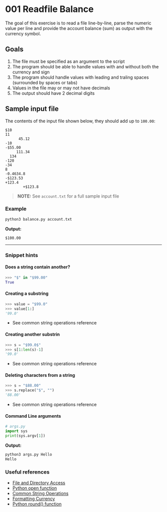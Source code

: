 # 001 Readfile Balance

The goal of this exercise is to read a file line-by-line, parse the numeric
value per line and provide the account balance (sum) as output with the currency
symbol.

## Goals

  1. The file must be specified as an argument to the script
  2. The program should be able to handle values with and without both the 
     currency and sign
  3. The program should handle values with leading and traling spaces (surrounded by spaces or tabs)
  3. Values in the file may or may not have decimals
  4. The output should have 2 decimal digits

## Sample input file

The contents of the input file shown below, they should add up to `100.00`:

```
$10
11
      45.12			
-10
-$55.00
     111.34
  134
-120
-34
8
-0.4634.8
-$123.53
+123.4
        +$123.8
```

> **NOTE:** See `account.txt` for a full sample input file

### Example

```bash
python3 balance.py account.txt
```

**Output:**

```
$100.00
```

----

### Snippet hints

#### Does a string contain another?

```python
>>> "$" in "$99.00"
True
```

#### Creating a substring

```python
>>> value = "$99.0"
>>> value[1:]
'99.0'
```

  * See common string operations reference

#### Creating another substrin

```python
>>> s = "$99.0$"
>>> s[1:len(s)-1]
'99.0'
```

  * See common string operations reference

#### Deleting characters from a string

```python
>>> s = "$88.00"
>>> s.replace("$", "")
'88.00'
```

  * See common string operations reference

#### Command Line arguments

```python
# args.py
import sys
print(sys.argv[1])
```

**Output:**
```bash
python3 args.py Hello
Hello
```

### Useful references

  * [File and Directory Access](https://docs.python.org/3/library/filesys.html)
  * [Python open function](https://docs.python.org/3/library/functions.html#open)
  * [Common String Operations](https://docs.python.org/3/library/string.html)
  * [Formatting Currency](https://stackoverflow.com/a/320951/496351)
  * [Python round() function](https://docs.python.org/3/tutorial/floatingpoint.html#tut-fp-issues)